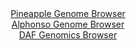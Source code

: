 <div id="Pineapple_Genome_Browser" align="center">
  <a href="https://igv.org/app/?sessionURL=blob:zZPdatswGIbvRdCygWJL_kttKCNu0x.6prSZm7WlGMWWHa22pEqKUyfk3qeVjZ100BxsDIyxP2TrfR8_3oCOKs0EBwnwHBw6GAMI9EKspqSVDZ2QlmqQVKTRFAJFK6ooLyhINqAi2pDs5rN9cmGM1InrMiMHLeG1cLTvkJasBScr7RSidY9E05C5UMQIpd1UkU64rO4GKzonUjp2b98J3ZIY4pJGLgTXwpWU1_nKvi__NcprykVL83bZGPYaILd5bMbSqcin0Ww6Kgqq9QXtz8vD0cX56NYfZ_en0dF9dnU2y6LZ_pTVnJilooeF5.P6rpbpBId.N37uZOr3WPbt.mnPP94fv0imqD7EQ3zgR2GADywYxkv68j91tgfbsTe5Se.uaWMo_rrnnfj1N3Ip0j0vvYyeplfr4M3uMdhC0IhiaV0AxUINE4ygjyIYetHgxyU.gAjFlpASDCQPjxAYRYonu_xhA0wvrTFA0.flqzwQCFVSBZJBjNAQx7EXBsMAxTHewg1Yqubv4T3JbuIh8kaeF.UVsxAULXPNpXYI505XVE693pFn2q57.UUtxotJkLHx8f3RNbdg.dXangPxB54Q2O1fP6Mt.55U_8S.9wRxzHxX5W6n_dgruz4L2OnZhY_boBR8Oinj6zd185AtuxuaSqiWGLveTuztT.M6ohjhxg46ptmcNcz0M0tRrECC7e.PIChEI6yJQNXzDwgiiEP08beg_vZx.x0-">Pineapple Genome Browser</a>
</div>
<div id="Alphonso_Genome_Browser" align="center">
  <a href="https://igv.org/app/?sessionURL=blob:zZJfT9swFMW_iyXQJqWJnZCEREJTSvnbAoMSCkUochMnterYme2ktFW_.zy0aS9Mog.bJvnBvrr2Pef4twEdkYoKDmLg2si3EQIWUHOxHOO6YeQa10SBuMRMEQtIUhJJeE5AvAElVhqndyNzc651o2LHobrp1ZhXwlaejWu8FhwvlZ2L2jkWjOGZkFgLqZy.xJ1waNX1lmSGm8Y2sz3bdwqssYNZMxdcCachvMqW5r3sVymrCBc1yeqWafomIDN6jMbCLvGXZDJO8pwoNSSri.IoGV4kD95JOj0LjqfpzfkkDSb7Y1pxrFtJjmR33Yejy6tqWj2IQZV_nSyGXXo7aIfpnjfYP3ltqCTqCIXo0Av8A.ibYCgvyOv_5NksuqPvdHV8MWMjFi5uigUnZ8mNW3bqXj4Wh._6DsDWAkzkreEA5HMZxghaHgws3w16P7bo0IIwMulIQUH8_GIBLXG.MO3PG6BXjaEFKPKtfQPHAkIWRIK4F0EYoihy_YPwAEYR2lob0Er296I9Te.iELqJ6wZZSZk2KBeZ4o2yMed2l5d2td4xy9vwZDQtkifU9UeDPfcUXjIUnE8nZrt.ehR_yNMCZvzbFxqzH1H1T8j7iBBbz3bFbX7.UK.f7ljud_h22o6TK9h3x8P08r56N57QmN0tmlLIGmvTbyrm.JO4DkuKuTaFjio6o4zq1cSkKJYgRq5nwAW5YMKQCGQ1.wQtaCEffv4NqLd92X4H">Alphonso Genome Browser</a>
</div>


<div id="DAF_Genomics_Browser" align="center">
  <a href="https://igv.org/app/?sessionURL=blob:tZFra9swFIb_iyD9ZDuWfKsNYXhZuoaODpK5WVNK0OyjWI1seZLctAv57xNuy2CjjEEHkpA4l_fVeQ7oHpTmskUZIh6OPIyRg3Qt90vadAIuaQMaZYwKDQ5SwEBBWwLKDohRbWix.GQra2M6nY3HFWXuFlrZ8FJ7OvBo52rZmxpsqks82tAfsqV77ZWyscmGjqnoatlqOaZlCVq7_riDdrvZU3u8xDZDS9g0vTB8UN1YE9ZY5TFq3fK2goe_GPkPynbxd_lqmQ_1F_A4ryb5xTy_CmbF.mM8XRefz1dFvDpZ8m1LTa9g8mXBmF9uRVCrXXq3mBYJNjq.4.w6HwUfTmYPHVegJzjBp0EchSlBRwcJWfYWASprhTMcOgk5dUgYus_XIIrtDJTkKLu5dZBRtNzZ9JsDMo.dBYU0fO8HZg6SqgKFMjf1_QSnKYnCJPTTFB.dA.qVeGOSZ8UiTXySExJ732hj9RkXw_is0J_Bt8L4W2e7_xVTfD0i7.Ov9pjfTxO1xufd7KoWM74bkbOo58UrsBz06ueYVA01NvT0fEZDhdVsoDW_2ATH2.NP">DAF Genomics Browser</a>
</div>
